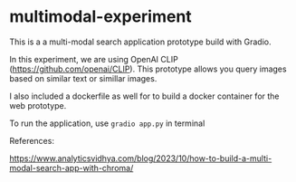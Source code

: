 # multimodal-experiment

This is a a multi-modal search application prototype build with Gradio.

In this experiment, we are using OpenAI CLIP (https://github.com/openai/CLIP). This prototype allows you query images based on similar text or simillar images.

I also included a dockerfile as well for to build a docker container for the web prototype.

To run the application, use ```gradio app.py``` in terminal


References:

https://www.analyticsvidhya.com/blog/2023/10/how-to-build-a-multi-modal-search-app-with-chroma/
